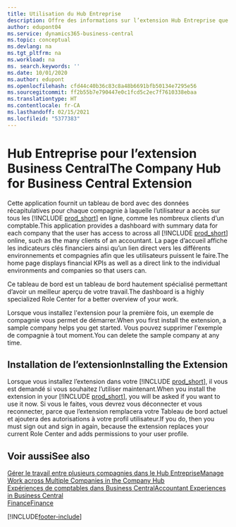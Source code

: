 ```yaml
---
title: Utilisation du Hub Entreprise
description: Offre des informations sur l’extension Hub Entreprise que vous pouvez utiliser pour gérer votre travail dans plusieurs compagnies dans Business Central.
author: edupont04
ms.service: dynamics365-business-central
ms.topic: conceptual
ms.devlang: na
ms.tgt_pltfrm: na
ms.workload: na
ms. search.keywords: ''
ms.date: 10/01/2020
ms.author: edupont
ms.openlocfilehash: cfd44c40b36c83c8a48b6691bfb50134e7295e56
ms.sourcegitcommit: ff2b55b7e790447e0c1fcd5c2ec7f7610338ebaa
ms.translationtype: HT
ms.contentlocale: fr-CA
ms.lasthandoff: 02/15/2021
ms.locfileid: "5377383"
---
```

# <a name="the-company-hub-for-business-central-extension"></a><span data-ttu-id="ab35a-103">Hub Entreprise pour l’extension Business Central</span><span class="sxs-lookup"><span data-stu-id="ab35a-103">The Company Hub for Business Central Extension</span></span>

<span data-ttu-id="ab35a-104">Cette application fournit un tableau de bord avec des données récapitulatives pour chaque compagnie à laquelle l’utilisateur a accès sur tous les [!INCLUDE [prod_short](includes/prod_short.md)] en ligne, comme les nombreux clients d’un comptable.</span><span class="sxs-lookup"><span data-stu-id="ab35a-104">This application provides a dashboard with summary data for each company that the user has access to across all [!INCLUDE [prod_short](includes/prod_short.md)] online, such as the many clients of an accountant.</span></span> <span data-ttu-id="ab35a-105">La page d’accueil affiche les indicateurs clés financiers ainsi qu’un lien direct vers les différents environnements et compagnies afin que les utilisateurs puissent le faire.</span><span class="sxs-lookup"><span data-stu-id="ab35a-105">The home page displays financial KPIs as well as a direct link to the individual environments and companies so that users can.</span></span>

<span data-ttu-id="ab35a-106">Ce tableau de bord est un tableau de bord hautement spécialisé permettant d’avoir un meilleur aperçu de votre travail.</span><span class="sxs-lookup"><span data-stu-id="ab35a-106">The dashboard is a highly specialized Role Center for a better overview of your work.</span></span>

<span data-ttu-id="ab35a-107">Lorsque vous installez l'extension pour la première fois, un exemple de compagnie vous permet de démarrer.</span><span class="sxs-lookup"><span data-stu-id="ab35a-107">When you first install the extension, a sample company helps you get started.</span></span> <span data-ttu-id="ab35a-108">Vous pouvez supprimer l'exemple de compagnie à tout moment.</span><span class="sxs-lookup"><span data-stu-id="ab35a-108">You can delete the sample company at any time.</span></span>

## <a name="installing-the-extension"></a><span data-ttu-id="ab35a-109">Installation de l’extension</span><span class="sxs-lookup"><span data-stu-id="ab35a-109">Installing the Extension</span></span>

<span data-ttu-id="ab35a-110">Lorsque vous installez l’extension dans votre [!INCLUDE [prod_short](includes/prod_short.md)], il vous est demandé si vous souhaitez l’utiliser maintenant.</span><span class="sxs-lookup"><span data-stu-id="ab35a-110">When you install the extension in your [!INCLUDE [prod_short](includes/prod_short.md)], you will be asked if you want to use it now.</span></span> <span data-ttu-id="ab35a-111">Si vous le faites, vous devrez vous déconnecter et vous reconnecter, parce que l’extension remplacera votre Tableau de bord actuel et ajoutera des autorisations à votre profil utilisateur.</span><span class="sxs-lookup"><span data-stu-id="ab35a-111">If you do, then you must sign out and sign in again, because the extension replaces your current Role Center and adds permissions to your user profile.</span></span>

## <a name="see-also"></a><span data-ttu-id="ab35a-112">Voir aussi</span><span class="sxs-lookup"><span data-stu-id="ab35a-112">See also</span></span>

[<span data-ttu-id="ab35a-113">Gérer le travail entre plusieurs compagnies dans le Hub Entreprise</span><span class="sxs-lookup"><span data-stu-id="ab35a-113">Manage Work across Multiple Companies in the Company Hub</span></span>](company-hub.md)  
[<span data-ttu-id="ab35a-114">Expériences de comptables dans Business Central</span><span class="sxs-lookup"><span data-stu-id="ab35a-114">Accountant Experiences in Business Central </span></span>](finance-accounting.md)  
[<span data-ttu-id="ab35a-115">Finance</span><span class="sxs-lookup"><span data-stu-id="ab35a-115">Finance</span></span>](finance.md)  


[!INCLUDE[footer-include](includes/footer-banner.md)]
